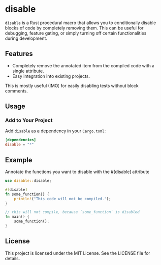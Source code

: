 # disable

`disable` is a Rust procedural macro that allows you to conditionally disable blocks of code by completely removing them. This can be useful for debugging, feature gating, or simply turning off certain functionalities during development.

## Features

- Completely remove the annotated item from the compiled code with a single attribute.
- Easy integration into existing projects.

This is mostly useful (IMO) for easily disabling tests without block comments.

## Usage

### Add to Your Project

Add `disable` as a dependency in your `Cargo.toml`:

```toml
[dependencies]
disable = "*"
```

## Example
Annotate the functions you want to disable with the #[disable] attribute

```rust
use disable::disable;

#[disable]
fn some_function() {
    println!("This code will not be compiled.");
}

// this will not compile, because `some_function` is disabled
fn main() {
    some_function(); 
}
```

## License
This project is licensed under the MIT License. See the LICENSE file for details.
